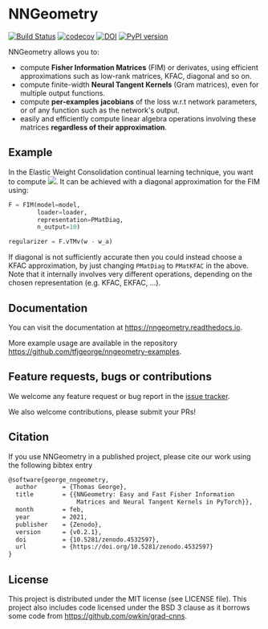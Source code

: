 # NNGeometry

[![Build Status](https://travis-ci.org/tfjgeorge/nngeometry.svg?branch=master)](https://travis-ci.org/tfjgeorge/nngeometry) [![codecov](https://codecov.io/gh/tfjgeorge/nngeometry/branch/master/graph/badge.svg)](https://codecov.io/gh/tfjgeorge/nngeometry) [![DOI](https://zenodo.org/badge/208082966.svg)](https://zenodo.org/badge/latestdoi/208082966) [![PyPI version](https://badge.fury.io/py/nngeometry.svg)](https://badge.fury.io/py/nngeometry)



NNGeometry allows you to:
 - compute **Fisher Information Matrices** (FIM) or derivates, using efficient approximations such as low-rank matrices, KFAC, diagonal and so on.
 - compute finite-width **Neural Tangent Kernels** (Gram matrices), even for multiple output functions.
 - compute **per-examples jacobians** of the loss w.r.t network parameters, or of any function such as the network's output.
 - easily and efficiently compute linear algebra operations involving these matrices **regardless of their approximation**.

## Example

In the Elastic Weight Consolidation continual learning technique, you want to compute <img src="https://render.githubusercontent.com/render/math?math=\left(\mathbf{w}-\mathbf{w}_{A}\right)^{\top}F\left(\mathbf{w}-\mathbf{w}_{A}\right)">. It can be achieved with a diagonal approximation for the FIM using: 
```python
F = FIM(model=model,
        loader=loader,
        representation=PMatDiag,
        n_output=10)

regularizer = F.vTMv(w - w_a)
```
If diagonal is not sufficiently accurate then you could instead choose a KFAC approximation, by just changing `PMatDiag` to `PMatKFAC` in the above. Note that it internally involves very different operations, depending on the chosen representation (e.g. KFAC, EKFAC, ...).

## Documentation

You can visit the documentation at https://nngeometry.readthedocs.io.

More example usage are available in the repository https://github.com/tfjgeorge/nngeometry-examples.

## Feature requests, bugs or contributions

We welcome any feature request or bug report in the [issue tracker](https://github.com/tfjgeorge/nngeometry/issues).

We also welcome contributions, please submit your PRs!

## Citation

If you use NNGeometry in a published project, please cite our work using the following bibtex entry

```tex
@software{george_nngeometry,
  author       = {Thomas George},
  title        = {{NNGeometry: Easy and Fast Fisher Information 
                   Matrices and Neural Tangent Kernels in PyTorch}},
  month        = feb,
  year         = 2021,
  publisher    = {Zenodo},
  version      = {v0.2.1},
  doi          = {10.5281/zenodo.4532597},
  url          = {https://doi.org/10.5281/zenodo.4532597}
}
```

## License

This project is distributed under the MIT license (see LICENSE file).
This project also includes code licensed under the BSD 3 clause as it borrows some code from https://github.com/owkin/grad-cnns.